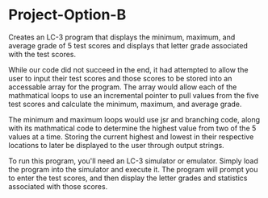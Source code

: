 # Project-Option-B
Creates an LC-3 program that displays the minimum, maximum, and average grade of 5 test scores and displays that letter grade associated with the test scores. 

While our code did not succeed in the end, it had attempted to allow the user to input their test scores and those scores to be stored into an accessable array for the program. 
The array would allow each of the mathmatical loops to use an incremental pointer to pull values from the five test scores and calculate the minimum, maximum, and average grade. 

The minimum and maximum loops would use jsr and branching code, along with its mathmatical code to determine the highest value from two of the 5 values at a time. 
Storing the current highest and lowest in their respective locations to later be displayed to the user through output strings. 

To run this program, you'll need an LC-3 simulator or emulator. Simply load the program into the simulator and execute it. 
The program will prompt you to enter the test scores, and then display the letter grades and statistics associated with those scores. 

